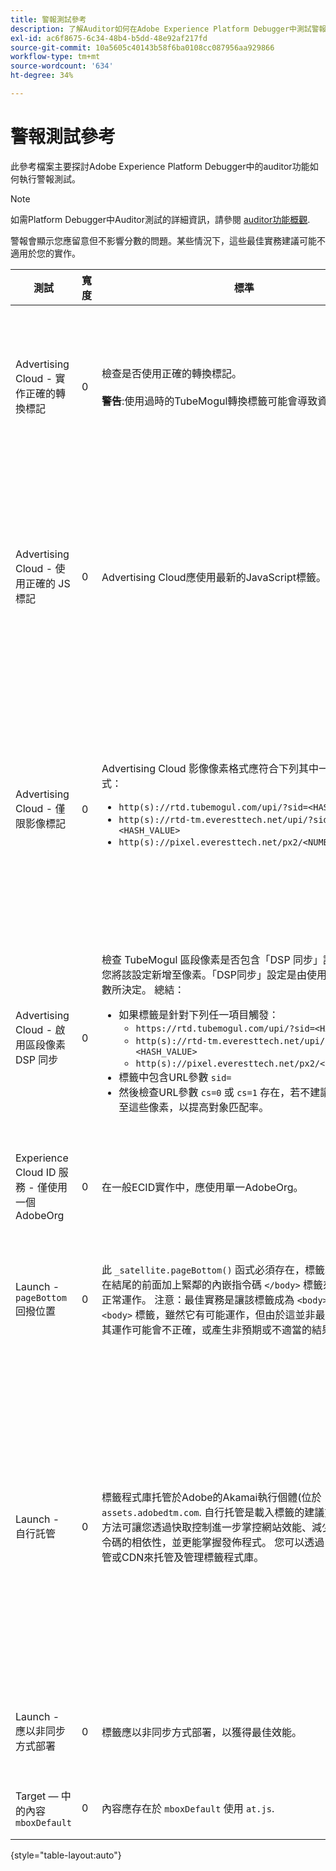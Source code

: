 ```yaml
---
title: 警報測試參考
description: 了解Auditor如何在Adobe Experience Platform Debugger中測試警報。
exl-id: ac6f8675-6c34-48b4-b5dd-48e92af217fd
source-git-commit: 10a5605c40143b58f6ba0108cc087956aa929866
workflow-type: tm+mt
source-wordcount: '634'
ht-degree: 34%

---
```


# 警報測試參考

此參考檔案主要探討Adobe Experience Platform Debugger中的auditor功能如何執行警報測試。

>[!NOTE]
>
>如需Platform Debugger中Auditor測試的詳細資訊，請參閱 [auditor功能概觀](./overview.md).

警報會顯示您應留意但不影響分數的問題。某些情況下，這些最佳實務建議可能不適用於您的實作。

| 測試 | 寬度 | 標準 | 建議 |
| --- | --- | --- | --- |
| Advertising Cloud - 實作正確的轉換標記 | 0 | 檢查是否使用正確的轉換標記。<br><br>**警告**:使用過時的TubeMogul轉換標籤可能會導致資料遺失。 | 將您的轉換像素升級為新的 Advertising Cloud 僅限影像轉換標記。這可以用 [Advertising Cloud標籤擴充功能](../../destinations/catalog/advertising/adobe-advertising-cloud.md). |
| Advertising Cloud - 使用正確的 JS 標記 | 0 | Advertising Cloud應使用最新的JavaScript標籤。 | 將您的 Advertising Cloud JavaScript 升級至最新版本。使用過時的 JavaScript 版本可能會導致功能失效。這可以通過使用 [Advertising Cloud標籤擴充功能](../../destinations/catalog/advertising/adobe-advertising-cloud.md). |
| Advertising Cloud - 僅限影像標記 | 0 | Advertising Cloud 影像像素格式應符合下列其中一個建議格式： <ul><li>`http(s)://rtd.tubemogul.com/upi/?sid=<HASH_VALUE>`</li><li>`http(s)://rtd-tm.everesttech.net/upi/?sid=<HASH_VALUE>`</li><li>`http(s)://pixel.everesttech.net/px2/<NUMERIC_ID>?`</li></ul> | 將您的 Advertising Cloud 像素升級至新的 Advertising Cloud 僅限影像標記，以確保您使用的是完整的 Advertising Cloud 功能。這可以用 [Advertising Cloud標籤擴充功能](../../destinations/catalog/advertising/adobe-advertising-cloud.md). |
| Advertising Cloud - 啟用區段像素 DSP 同步 | 0 | 檢查 TubeMogul 區段像素是否包含「DSP 同步」設定，並建議您將該設定新增至像素。「DSP同步」設定是由使用查詢字串參數所決定。 總結： <ul><li>如果標籤是針對下列任一項目觸發：<ul><li>`https://rtd.tubemogul.com/upi/?sid=<HASH_VALUE>`</li><li>`http(s)://rtd-tm.everesttech.net/upi/?sid=<HASH_VALUE>`</li><li>`http(s)://pixel.everesttech.net/px2/<NUMERIC_ID>?`</li></ul></li><li>標籤中包含URL參數 `sid=`</li><li>然後檢查URL參數 `cs=0` 或 `cs=1` 存在，若不建議 `cs=1` 會新增至這些像素，以提高對象匹配率。</li></ul> | 新增URL參數 `cs=1` 至您的Advertising Cloud像素，以便進行DSP同步，進而提高對象匹配率。 這最容易完成的是 [Advertising Cloud標籤擴充功能](../../destinations/catalog/advertising/adobe-advertising-cloud.md). |
| Experience Cloud ID 服務 - 僅使用一個 AdobeOrg | 0 | 在一般ECID實作中，應使用單一AdobeOrg。 | 驗證此實作有多個 AdobeOrg ID。<br><br>[其他資訊](https://experienceleague.adobe.com/docs/id-service/using/intro/id-request.html) |
| Launch - `pageBottom` 回撥位置 | 0 | 此 `_satellite.pageBottom()` 函式必須存在，標籤才能運作。 在結尾的前面加上緊鄰的內嵌指令碼 `</body>` 標籤來確保DTM可正常運作。 注意：最佳實務是讓該標籤成為 `<body>`. 若在 `<body>` 標籤，雖然它有可能運作，但由於這並非最佳實務，因此其運作可能會不正確，或產生非預期或不適當的結果。 | 在結尾的前面加上緊鄰的內嵌指令碼 `</body>` 標籤來確保DTM可正常運作。 <br><br>[其他資訊](../../tags/ui/client-side/asynchronous-deployment.md) |
| Launch - 自行託管 | 0 | 標籤程式庫托管於Adobe的Akamai執行個體(位於 `assets.adobedtm.com`. 自行托管是載入標籤的建議方法，因為此方法可讓您透過快取控制進一步掌控網站效能、減少對第三方指令碼的相依性，並更能掌握發佈程式。 您可以透過自己的Web托管或CDN來托管及管理標籤程式庫。 | 切換為自行托管是在頁面上載入標籤的方法。 雖然透過 Akamai CDN 進行 託管在多數情況下都是可行的，但自行託管可以改善頁面效能。<br><br>其他資訊:<ul><li>[標籤快速入門手冊](../../tags/ui/client-side/asynchronous-deployment.md)</li><li>[非同步部署](../../tags/ui/client-side/asynchronous-deployment.md)</li></ul> |
| Launch - 應以非同步方式部署 | 0 | 標籤應以非同步方式部署，以獲得最佳效能。 | 納入 `async` 參數，以確保標籤可正常運作 <br><br>[其他資訊](../../tags/ui/client-side/asynchronous-deployment.md) |
| Target — 中的內容 `mboxDefault` | 0 | 內容應存在於 `mboxDefault` 使用 `at.js`. | 確認有可用的內容。<br><br>[其他資訊](https://experienceleague.adobe.com/docs/target/using/implement-target/implementing-target.html) |

{style="table-layout:auto"}

